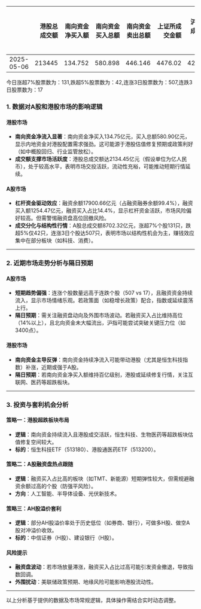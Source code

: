 |            |   港股总成交额 |   南向资金净买入额 |   南向资金买入总额 |   南向资金卖出总额 |   上证所成交金额 |   沪交所成交金额 |   融资融券余额 |   融资买入额 |   融券卖出额 |   融券余额 |   融资余额 |   A股总成交额 |   融资买入占比 |
|:-----------|---------------:|-------------------:|-------------------:|-------------------:|-----------------:|-----------------:|---------------:|-------------:|-------------:|-----------:|-----------:|--------------:|---------------:|
| 2025-05-06 |         213445 |            134.752 |            580.898 |            446.146 |          4476.02 |           4226.3 |        18013.4 |      1254.47 |          6.6 |     112.74 |    17900.7 |       8702.32 |       0.144154 |

今日涨超7%股票数为：131,跌超5%股票数为：42,连涨3日股票数为：507,连跌3日股票数为：17



### 1. 数据对A股和港股市场的影响逻辑

#### **港股市场**  
- **南向资金净流入显著**：南向资金净买入134.75亿元，买入总额580.90亿元，显示内地资金对港股配置需求强劲。这可能源于港股估值修复预期或政策利好（如中概股回归、行业监管放松）。  
- **成交额支撑市场活跃度**：港股总成交额达2134.45亿元（假设单位为亿人民币），处于较高水平，表明市场交投活跃，流动性充裕，可能推动短期行情延续。  

#### **A股市场**  
- **杠杆资金驱动效应**：融资余额17900.66亿元（占融资融券余额99.4%），融资买入额1254.47亿元，融资买入占比14.4%，显示杠杆资金活跃，市场风险偏好较高。但需警惕融资盘高位回撤风险。  
- **成交分化与结构性行情**：A股总成交额8702.32亿元，涨超7%个股131只，跌超5%仅42只，连涨3日个股达507只，表明市场以结构性机会为主，赚钱效应集中在部分板块（如科技、消费）。  

---

### 2. 近期市场走势分析与隔日预期

#### **A股市场**  
- **短期趋势偏强**：连涨个股数量远高于连跌个股（507 vs 17），且融资资金持续流入，显示市场情绪乐观。若政策面（如稳增长政策）配合，指数或延续震荡上行。  
- **隔日预期**：需关注融资盘动向及外围市场波动。若融资买入占比维持高位（14%以上），且北向资金未大幅流出，沪指可能尝试突破关键压力位（如3400点）。  

#### **港股市场**  
- **南向资金主导反弹**：南向资金持续净流入可能带动港股（尤其是恒生科技指数）补涨，近期或强于A股。  
- **隔日预期**：若南向资金净买入额维持百亿级别，港股或延续修复行情，关注互联网、医药等超跌板块。  

---

### 3. 投资与套利机会分析

#### **策略一：港股超跌板块布局**  
- **逻辑**：南向资金持续流入且港股成交活跃，恒生科技、生物医药等超跌板块估值修复空间较大。  
- **标的**：恒生科技ETF（513180）、港股通医药ETF（513200）。  

#### **策略二：A股融资盘热点跟随**  
- **逻辑**：融资买入占比高的板块（如TMT、新能源）短期弹性较大，但需规避融资余额过高的个股（防强平风险）。  
- **方向**：人工智能、半导体设备、光伏新技术。  

#### **策略三：AH股溢价套利**  
- **逻辑**：部分AH股溢价率处于历史低位（如券商、银行），可做多H股、做空A股对冲溢价收敛。  
- **标的**：中信证券（H股）、建设银行（H股）。  

#### **风险提示**  
- **融资盘波动**：若市场放量滞涨，融资买入占比过高可能引发资金撤退，导致指数回调。  
- **外围扰动**：美联储政策预期、地缘风险可能影响港股流动性。  

---  
以上分析基于提供的数据及市场常规逻辑，具体操作需结合实时动态调整。